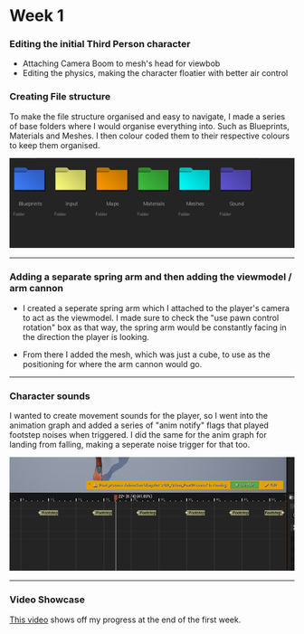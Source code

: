 
# Week 1

### Editing the initial Third Person character

- Attaching Camera Boom to mesh's head for viewbob
- Editing the physics, making the character floatier with better air control



### Creating File structure

To make the file structure organised and easy to navigate, I made a  series of base folders where I would organise everything into. Such as Blueprints, Materials and Meshes. I then colour coded them to their respective colours to keep them organised.

![](Images/IMG_ColourCodedFolders.png)

---

### Adding a separate spring arm and then adding the viewmodel / arm cannon
- I created a seperate spring arm which I attached to the player's camera to act as the viewmodel. I made sure to check the "use pawn control rotation" box as that way, the spring arm would be constantly facing in the direction the player is looking.

- From there I added the mesh, which was just a cube, to use as the positioning for where the arm cannon would go.

---

### Character sounds
I wanted to create movement sounds for the player, so I went into the animation graph and added a series of "anim notify" flags that played footstep noises when triggered. I did the same for the anim graph for landing from falling, making a seperate noise trigger for that too.

![](Images/IMG_AnimGraph_Footsteps.png)

---

### Video Showcase

[This video](https://youtu.be/WTIQAuz8Gws) shows off my progress at the end of the first week.